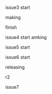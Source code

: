 issue3 start

making

finish

issue4 start
amking

issue5 start

issue6 start

releasing

r2

issue7